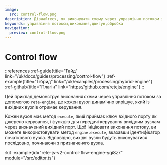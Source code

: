 ```yaml
---
image:
  src: control-flow.png
description: Дізнайтеся, як виконувати схему через управління потоком за допомогою rete-engine. Цей приклад демонструє, як кожен вузол динамічно вирішує, який із вихідних вузлів отримає керування
keywords: управління потоком,виконання,двигун,обробка
navigation:
  preview: control-flow.png
---
```


# Control flow

::references
:ref-guide{title="Гайд" link="/uk/docs/guides/processing/control-flow"}
:ref-example{title="Гібрид" link="/uk/examples/processing/hybrid-engine"}
:ref-github{title="Плагін" link="https://github.com/retejs/engine"}
::

Цей приклад демонструє виконання схеми через управління потоком за допомогою `rete-engine`, де кожен вузол динамічно вирішує, який із вихідних вузлів отримає керування.

Кожен вузол має метод `execute`, який приймає ключ вхідного порту як джерело керування, і функцію для передачі керування вихідним вузлам через визначений вихідний порт. Щоб ініціювати виконання потоку, ви можете використовувати метод `engine.execute`, вказавши ідентифікатор початкового вузла. Відповідно, вихідні вузли будуть виконуватися послідовно, починаючи з призначеного вузла.

:kit
:example{id="rete-js-v2-control-flow-engine-yqi8z7" module="/src/editor.ts"}

